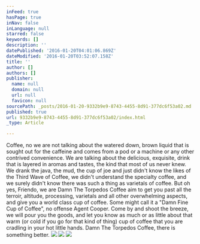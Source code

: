 ```yaml
---
inFeed: true
hasPage: true
inNav: false
inLanguage: null
starred: false
keywords: []
description: ''
datePublished: '2016-01-20T04:01:06.869Z'
dateModified: '2016-01-20T03:52:07.158Z'
title: ''
author: []
authors: []
publisher:
  name: null
  domain: null
  url: null
  favicon: null
sourcePath: _posts/2016-01-20-9332b9e9-8743-4455-8d91-377dc6f53a02.md
published: true
url: 9332b9e9-8743-4455-8d91-377dc6f53a02/index.html
_type: Article

---
```

Coffee, no we are not talking about the watered down, brown liquid that is sought out for the caffeine and comes from a pod or a machine or any other contrived convenience.  We are talking about the delicious, exquisite, drink that is layered in aromas and tastes, the kind that most of us never knew.  We drank the java, the mud, the cup of joe and just didn't know the likes of the Third Wave of Coffee, we didn't understand the specialty coffee, and we surely didn't know there was such a thing as varietals of coffee.  But oh yes, Friendo, we are Damn The Torpedos Coffee aim to get you past all the terroir, altitude, processing, varietals and all other overwhelming aspects, and give you a world class cup of coffee.  Some might call it a "Damn Fine Cup of Coffee", no offense Agent Cooper.  Come by and shoot the breeze, we will pour you the goods, and let you know as much or as little about that warm (or cold if you go for that kind of thing) cup of coffee that you are cradling in your hot little hands.  Damn The Torpedos Coffee, there is something better.
![](https://the-grid-user-content.s3-us-west-2.amazonaws.com/9ee2bb4f-367d-4a49-b0f0-76f39e484471.jpg)
![](https://the-grid-user-content.s3-us-west-2.amazonaws.com/7662880d-85b2-4878-a065-1d1af9f9ebed.jpg)
![](https://the-grid-user-content.s3-us-west-2.amazonaws.com/ab044971-4a3e-406f-bce8-fb819248de31.jpg)
